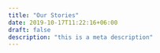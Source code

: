 ```yaml
---
title: "Our Stories"
date: 2019-10-17T11:22:16+06:00
draft: false
description: "this is a meta description"
---
```

